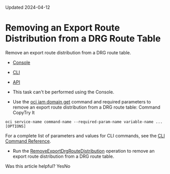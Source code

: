 Updated 2024-04-12
# Removing an Export Route Distribution from a DRG Route Table
Remove an export route distribution from a DRG route table.
  * [Console](https://docs.oracle.com/en-us/iaas/Content/Network/Tasks/drg-rd-remove-export-rd.htm)
  * [CLI](https://docs.oracle.com/en-us/iaas/Content/Network/Tasks/drg-rd-remove-export-rd.htm)
  * [API](https://docs.oracle.com/en-us/iaas/Content/Network/Tasks/drg-rd-remove-export-rd.htm)


  * This task can't be performed using the Console.
  * Use the [oci iam domain get](https://docs.oracle.com/iaas/tools/oci-cli/latest/oci_cli_docs/cmdref/iam/domain/get.html) command and required parameters to remove an export route distribution from a DRG route table:
Command
CopyTry It
```
oci service-name command-name --required-param-name variable-name ... [OPTIONS]
```

For a complete list of parameters and values for CLI commands, see the [CLI Command Reference](https://docs.oracle.com/iaas/tools/oci-cli/latest).
  * Run the [RemoveExportDrgRouteDistribution](https://docs.oracle.com/iaas/api/#/en/iaas/latest/DrgAttachment/RemoveExportDrgRouteDistribution) operation to remove an export route distribution from a DRG route table.


Was this article helpful?
YesNo

